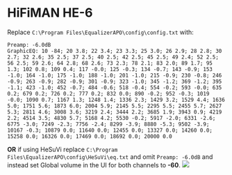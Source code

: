 # HiFiMAN HE-6
Replace `C:\Program Files\EqualizerAPO\config\config.txt` with:
```
Preamp: -6.0dB
GraphicEQ: 10 -84; 20 3.8; 22 3.4; 23 3.3; 25 3.0; 26 2.9; 28 2.8; 30 2.7; 32 2.6; 35 2.5; 37 2.5; 40 2.5; 42 2.5; 45 2.5; 49 2.4; 52 2.5; 56 2.5; 59 2.6; 64 2.8; 68 2.6; 73 2.3; 78 2.1; 83 2.0; 89 1.7; 95 1.3; 102 0.8; 109 0.4; 117 -0.0; 125 -0.3; 134 -0.7; 143 -0.9; 153 -1.0; 164 -1.0; 175 -1.0; 188 -1.0; 201 -1.0; 215 -0.9; 230 -0.8; 246 -0.9; 263 -0.9; 282 -0.9; 301 -0.9; 323 -1.0; 345 -1.2; 369 -1.2; 395 -1.1; 423 -1.0; 452 -0.7; 484 -0.6; 518 -0.4; 554 -0.2; 593 -0.0; 635 0.2; 679 0.2; 726 0.2; 777 0.2; 832 0.0; 890 -0.2; 952 -0.3; 1019 -0.0; 1090 0.7; 1167 1.3; 1248 1.4; 1336 2.3; 1429 3.2; 1529 4.4; 1636 5.0; 1751 5.6; 1873 6.0; 2004 5.9; 2145 5.5; 2295 5.5; 2455 5.7; 2627 5.3; 2811 4.6; 3008 3.6; 3219 2.4; 3444 2.2; 3685 1.9; 3943 0.9; 4219 2.2; 4514 3.5; 4830 5.7; 5168 4.2; 5530 -0.2; 5917 -2.0; 6331 -2.6; 6775 -3.0; 7249 -2.3; 7756 -2.4; 8299 -3.9; 8880 -5.3; 9502 -3.9; 10167 -0.3; 10879 0.0; 11640 0.0; 12455 0.0; 13327 0.0; 14260 0.0; 15258 0.0; 16326 0.0; 17469 0.0; 18692 0.0; 20000 0.0
```
**OR** if using HeSuVi replace `C:\Program Files\EqualizerAPO\config\HeSuVi\eq.txt` and omit `Preamp: -6.0dB` and instead set Global volume in the UI for both channels to **-60**.
![](https://raw.githubusercontent.com/jaakkopasanen/AutoEq/master/results/Headphone.com/innerfidelity/onear/HiFiMAN%20HE-6/HiFiMAN%20HE-6.png)